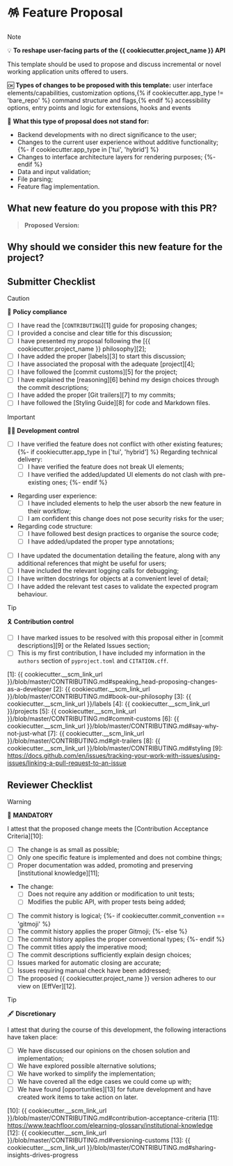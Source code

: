 # :pinata: Feature Proposal

> [!NOTE]
> :bulb: **To reshape user-facing parts of the {{ cookiecutter.project_name }} API**
>
> This template should be used to propose and discuss incremental or novel working application units offered to users.
>
> :ok: **Types of changes to be proposed with this template:** user interface elements/capabilities, customization options,{% if cookiecutter.app_type != 'bare_repo' %} command structure and flags,{% endif %} accessibility options, entry points and logic for extensions, hooks and events
>
> :no_good: **What this type of proposal does not stand for:**
>
> - Backend developments with no direct significance to the user;
> - Changes to the current user experience without additive functionality;
{%- if cookiecutter.app_type in ['tui', 'hybrid'] %}
> - Changes to interface architecture layers for rendering purposes;
{%- endif %}
> - Data and input validation;
> - File parsing;
> - Feature flag implementation.

## What new feature do you propose with this PR?

<!-- Describe WHAT your proposal refers to, with as much detail as possible -->

> **Proposed Version:** <!-- What is your proposed version following the EffVer scheme? -->

## Why should we consider this new feature for the project?

<!--
  Defend the reasons why this improvement is important moving forward
  What problem does it solve?
  What benefits does it bring to users?
  What would be considered a successful outcome for this development from your perspective?
  How much developer support for this feature should be expected?

  Feel free to bring some of your personal experience as a {{ cookiecutter.project_name }} user to let us understand the circumstances that led to this proposal
-->

## Submitter Checklist

<!--
  Mark complying items as they are delivered with `[x]`
  Single out unnecessary or unworkable items with `[~]`
-->

> [!CAUTION]
> :scroll: **Policy compliance**
>
> - [ ] I have read the [`CONTRIBUTING`][1] guide for proposing changes;
> - [ ] I provided a concise and clear title for this discussion;
> - [ ] I have presented my proposal following the [{{ cookiecutter.project_name }} philosophy][2];
> - [ ] I have added the proper [labels][3] to start this discussion;
> - [ ] I have associated the proposal with the adequate [project][4];
> - [ ] I have followed the [commit customs][5] for the project;
> - [ ] I have explained the [reasoning][6] behind my design choices through the commit descriptions;
> - [ ] I have added the proper [Git trailers][7] to my commits;
> - [ ] I have followed the [Styling Guide][8] for code and Markdown files.

> [!IMPORTANT]
> :technologist: **Development control**
>
> - [ ] I have verified the feature does not conflict with other existing features;
{%- if cookiecutter.app_type in ['tui', 'hybrid'] %}
> Regarding technical delivery:
>   - [ ] I have verified the feature does not break UI elements;
>   - [ ] I have verified the added/updated UI elements do not clash with pre-existing ones;
{%- endif %}
> - Regarding user experience:
>   - [ ] I have included elements to help the user absorb the new feature in their workflow;
>   - [ ] I am confident this change does not pose security risks for the user;
> - Regarding code structure:
>   - [ ] I have followed best design practices to organise the source code;
>   - [ ] I have added/updated the proper type annotations;
> - [ ] I have updated the documentation detailing the feature, along with any additional references that might be useful for users;
> - [ ] I have included the relevant logging calls for debugging;
> - [ ] I have written docstrings for objects at a convenient level of detail;
> - [ ] I have added the relevant test cases to validate the expected program behaviour.

> [!TIP]
> :reminder_ribbon: **Contribution control**
>
> - [ ] I have marked issues to be resolved with this proposal either in [commit descriptions][9] or the Related Issues section;
> - [ ] This is my first contribution, I have included my information in the `authors` section of `pyproject.toml` and `CITATION.cff`.

[1]: {{ cookiecutter.__scm_link_url }}/blob/master/CONTRIBUTING.md#speaking_head-proposing-changes-as-a-developer
[2]: {{ cookiecutter.__scm_link_url }}/blob/master/CONTRIBUTING.md#book-our-philosophy
[3]: {{ cookiecutter.__scm_link_url }}/labels
[4]: {{ cookiecutter.__scm_link_url }}/projects
[5]: {{ cookiecutter.__scm_link_url }}/blob/master/CONTRIBUTING.md#commit-customs
[6]: {{ cookiecutter.__scm_link_url }}/blob/master/CONTRIBUTING.md#say-why-not-just-what
[7]: {{ cookiecutter.__scm_link_url }}/blob/master/CONTRIBUTING.md#git-trailers
[8]: {{ cookiecutter.__scm_link_url }}/blob/master/CONTRIBUTING.md#styling
[9]: https://docs.github.com/en/issues/tracking-your-work-with-issues/using-issues/linking-a-pull-request-to-an-issue

## Reviewer Checklist

> [!WARNING]
> :passport_control: **MANDATORY**
>
> I attest that the proposed change meets the [Contribution Acceptance Criteria][10]:
>
> - [ ] The change is as small as possible;
> - [ ] Only one specific feature is implemented and does not combine things;
> - [ ] Proper documentation was added, promoting and preserving [institutional knowledge][11];
> - The change: <!-- Pick only one -->
>   - [ ] Does not require any addition or modification to unit tests;
>   - [ ] Modifies the public API, with proper tests being added;
> - [ ] The commit history is logical;
{%- if cookiecutter.commit_convention == 'gitmoji' %}
> - [ ] The commit history applies the proper Gitmoji;
{%- else %}
> - [ ] The commit history applies the proper conventional types;
{%- endif %}
> - [ ] The commit titles apply the imperative mood;
> - [ ] The commit descriptions sufficiently explain design choices;
> - [ ] Issues marked for automatic closing are accurate;
> - [ ] Issues requiring manual check have been addressed;
> - [ ] The proposed {{ cookiecutter.project_name }} version adheres to our view on [EffVer][12].

> [!TIP]
> :fountain_pen: **Discretionary**
>
> I attest that during the course of this development, the following interactions have taken place:
>
> - [ ] We have discussed our opinions on the chosen solution and implementation;
> - [ ] We have explored possible alternative solutions;
> - [ ] We have worked to simplify the implementation;
> - [ ] We have covered all the edge cases we could come up with;
> - [ ] We have found [opportunities][13] for future development and have created work items to take action on later.

[10]: {{ cookiecutter.__scm_link_url }}/blob/master/CONTRIBUTING.md#contribution-acceptance-criteria
[11]: https://www.teachfloor.com/elearning-glossary/institutional-knowledge
[12]: {{ cookiecutter.__scm_link_url }}/blob/master/CONTRIBUTING.md#versioning-customs
[13]: {{ cookiecutter.__scm_link_url }}/blob/master/CONTRIBUTING.md#sharing-insights-drives-progress
